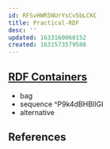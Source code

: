 ```yaml
---
id: RFSvHWR5NUrYsCv5bLCKC
title: Practical-RDF
desc: ''
updated: 1633160060152
created: 1631573579588
---
```


##  [RDF Containers](https://learning.oreilly.com/library/view/practical-rdf/0596002637/ch04.html#pracrdf-CHP-4-SECT-1.1)

- bag
- sequence ^P9k4dBHBIIGI
- alternative

## References
